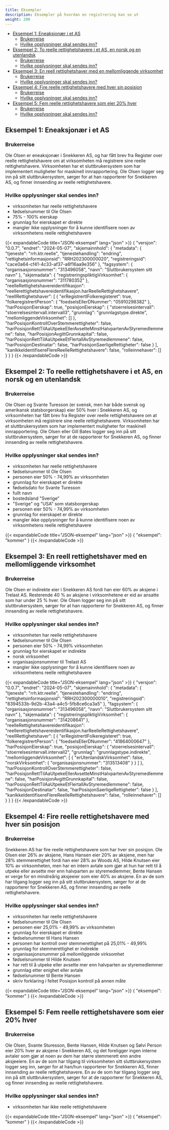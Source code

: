 ```yaml
---
title: Eksempler
description: Eksempler på hvordan en registrering kan se ut
weight: 200
---
```


<!-- TOC -->
  * [Eksempel 1: Eneaksjonær i et AS](#eksempel-1-eneaksjonær-i-et-as)
    * [Brukerreise](#brukerreise)
    * [Hvilke opplysninger skal sendes inn?](#hvilke-opplysninger-skal-sendes-inn)
  * [Eksempel 2: To reelle rettighetshavere i et AS, en norsk og en utenlandsk](#eksempel-2-to-reelle-rettighetshavere-i-et-as-en-norsk-og-en-utenlandsk)
    * [Brukerreise](#brukerreise-1)
    * [Hvilke opplysninger skal sendes inn?](#hvilke-opplysninger-skal-sendes-inn-1)
  * [Eksempel 3: En reell rettighetshaver med en mellomliggende virksomhet](#eksempel-3-en-reell-rettighetshaver-med-en-mellomliggende-virksomhet)
    * [Brukerreise](#brukerreise-2)
    * [Hvilke opplysninger skal sendes inn?](#hvilke-opplysninger-skal-sendes-inn-2)
  * [Eksempel 4: Fire reelle rettighetshavere med hver sin posisjon](#eksempel-4-fire-reelle-rettighetshavere-med-hver-sin-posisjon)
    * [Brukerreise](#brukerreise-3)
    * [Hvilke opplysninger skal sendes inn?](#hvilke-opplysninger-skal-sendes-inn-3)
  * [Eksempel 5: Fem reelle rettighetshavere som eier 20% hver](#eksempel-5-fem-reelle-rettighetshavere-som-eier-20-hver)
    * [Brukerreise](#brukerreise-4)
    * [Hvilke opplysninger skal sendes inn?](#hvilke-opplysninger-skal-sendes-inn-4)
<!-- TOC -->

## Eksempel 1: Eneaksjonær i et AS

### Brukerreise

Ole Olsen er eneaksjonær i Snekkeren AS, og har fått brev fra Register over reelle rettighetshavere om at virksomheten 
må registrere sine reelle rettighetshavere. Virksomheten har et sluttbrukersystem som har implementert muligheter for 
maskinell innrapportering. Ole Olsen logger seg inn på sitt sluttbrukersystem, sørger for at han rapporterer for 
Snekkeren AS, og finner innsending av reelle rettighetshavere.

### Hvilke opplysninger skal sendes inn?

* virksomheten har reelle rettighetshavere
* fødselsnummer til Ole Olsen
* 75% - 100% eierskap
* grunnlag for eierskapet er direkte
* mangler ikke opplysninger for å kunne identifisere noen av virksomhetens reelle rettighetshavere

{{< expandableCode title="JSON-eksempel" lang="json" >}}
{
  "versjon": "0.0.7",
  "endret": "2024-05-07",
  "skjemainnhold": {
    "metadata": {
      "tjeneste": "rrh.ktr.reelle",
      "tjenestehandling": "endring",
      "rettighetsinformasjonsid": "RRH202300000020",
      "registreringsid": "cace0a64-cf41-4c33-af37-a6f16aa9e356"
    },
    "fagsystem": {
      "organisasjonsnummer": "313496058",
      "navn": "Sluttbrukersystem sitt navn"
    },
    "skjemadata": {
      "registreringspliktigVirksomhet": {
        "organisasjonsnummer": "311780352"
      },
      "reelleRettighetshavereidentifikasjon": "reellerettighetshavereidentifikasjon.harReelleRettighetshavere",
      "reellRettighetshaver": [
        {
          "erRegistrertIFolkeregisteret": true,
          "folkeregistrertPerson": {
            "foedselsEllerDNummer": "05910298382"
          },
          "harPosisjonEierskap": true,
          "posisjonEierskap": {
            "stoerrelsesintervall": "stoerrelsesintervall.intervall3",
            "grunnlag": "grunnlagstype.direkte",
            "mellomliggendeVirksomhet": []
          },
          "harPosisjonKontrollOverStemmerettigheter": false,
          "harPosisjonRettTilAaUtpekeEllerAvsetteMinstHalvpartenAvStyremedlemmene": false,
          "harPosisjonAvgittGrunnkapital": false,
          "harPosisjonRettTilAaUtpekeEtFlertallAvStyremedlemmene": false,
          "harPosisjonDestinatar": false,
          "harPosisjonSaerligeRettigheter": false
        }
      ],
      "kanIkkeIdentifisereFlereReelleRettighetshavere": false,
      "rolleinnehaver": []
    }
  }
}
{{< /expandableCode >}}

## Eksempel 2: To reelle rettighetshavere i et AS, en norsk og en utenlandsk

### Brukerreise
Ole Olsen og Svante Turesson (er svensk, men har både svensk og amerikansk statsborgerskap) eier 50% hver i 
Snekkeren AS, og virksomheten har fått brev fra Register over reelle rettighetshavere om at virksomheten må registrere 
sine reelle rettighetshavere. Virksomheten har et sluttbrukersystem som har implementert muligheter for maskinell 
innrapportering. Ole Olsen eller Gill Bates logger seg inn på sitt sluttbrukersystem, sørger for at de rapporterer 
for Snekkeren AS, og finner innsending av reelle rettighetshavere.

### Hvilke opplysninger skal sendes inn?

* virksomheten har reelle rettighetshavere
* fødselsnummer til Ole Olsen
* personen eier 50% - 74,99% av virksomheten
* grunnlag for eierskapet er direkte
* fødselsdato for Svante Turesson
* fullt navn
* bostedsland "Sverige"
* "Sverige" og "USA" som statsborgerskap
* personen eier 50% - 74,99% av virksomheten
* grunnlag for eierskapet er direkte
* mangler ikke opplysninger for å kunne identifisere noen av virksomhetens reelle rettighetshavere

{{< expandableCode title="JSON-eksempel" lang="json" >}}
{
    "eksempel": "kommer"
}
{{< /expandableCode >}}

## Eksempel 3: En reell rettighetshaver med en mellomliggende virksomhet

### Brukerreise
Ole Olsen er indirekte eier i Snekkeren AS fordi han eier 60% av aksjene i Trelast AS. Resterende 40 % av aksjene i 
virksomhetene er eid av ansatte som har under 25 % hver. Ole Olsen logger seg inn på sitt sluttbrukersystem, sørger for 
at han rapporterer for Snekkeren AS, og finner innsending av reelle rettighetshavere.


### Hvilke opplysninger skal sendes inn?

* virksomheten har reelle rettighetshavere
* fødselsnummer til Ole Olsen
* personen eier 50% - 74,99% virksomheten
* grunnlag for eierskapet er indirekte
* norsk virksomhet
* organisasjonsnummer til Trelast AS
* mangler ikke opplysninger for å kunne identifisere noen av virksomhetens reelle rettighetshavere

{{< expandableCode title="JSON-eksempel" lang="json" >}}
{
  "versjon": "0.0.7",
  "endret": "2024-05-07",
  "skjemainnhold": {
    "metadata": {
      "tjeneste": "rrh.ktr.reelle",
      "tjenestehandling": "endring",
      "rettighetsinformasjonsid": "RRH202300000010",
      "registreringsid": "8394533b-9d2b-43a4-a4c5-5fb8ce6ca3a5"
    },
    "fagsystem": {
      "organisasjonsnummer": "313496058",
      "navn": "Sluttbrukersystem sitt navn"
    },
    "skjemadata": {
      "registreringspliktigVirksomhet": {
        "organisasjonsnummer": "314208641"
      },
      "reelleRettighetshavereidentifikasjon": "reellerettighetshavereidentifikasjon.harReelleRettighetshavere",
      "reellRettighetshaver": [
        {
          "erRegistrertIFolkeregisteret": true,
          "folkeregistrertPerson": {
            "foedselsEllerDNummer": "41864000647"
          },
          "harPosisjonEierskap": true,
          "posisjonEierskap": {
            "stoerrelsesintervall": "stoerrelsesintervall.intervall2",
            "grunnlag": "grunnlagstype.indirekte",
            "mellomliggendeVirksomhet": [
              {
                "erUtenlandskVirksomhet": false,
                "norskVirksomhet": {
                  "organisasjonsnummer": "313513408"
                }
              }
            ]
          },
          "harPosisjonKontrollOverStemmerettigheter": false,
          "harPosisjonRettTilAaUtpekeEllerAvsetteMinstHalvpartenAvStyremedlemmene": false,
          "harPosisjonAvgittGrunnkapital": false,
          "harPosisjonRettTilAaUtpekeEtFlertallAvStyremedlemmene": false,
          "harPosisjonDestinatar": false,
          "harPosisjonSaerligeRettigheter": false
        }
      ],
      "kanIkkeIdentifisereFlereReelleRettighetshavere": false,
      "rolleinnehaver": []
    }
  }
}
{{< /expandableCode >}}


## Eksempel 4: Fire reelle rettighetshavere med hver sin posisjon

### Brukerreise
Snekkeren AS har fire reelle rettighetshavere som har hver sin posisjon. Ole Olsen eier 26% av aksjene, Hans Hansen 
eier 20% av aksjene, men har 28% stemmerettighet fordi han eier 28% av Woods AS, Hilde Knutsen eier 10% av 
virksomheten, men har en intern avtale som gjør at hun har rett til å utpeke eller avsette mer enn halvparten av 
styremedlemmer, Bente Hansen er verge for en mindreårig aksjeeier som eier 40% av aksjene. En av de som har tilgang 
logger seg inn på sitt sluttbrukersystem, sørger for at de rapporterer for Snekkeren AS, og finner innsending av reelle 
rettighetshavere.

### Hvilke opplysninger skal sendes inn?

* virksomheten har reelle rettighetshavere
* fødselsnummer til Ole Olsen
* personen eier 25,01% - 49,99% av virksomheten
* grunnlag for eierskapet er direkte
* fødselsnummer til Hans Hansen
* personen har kontroll over stemmerettighet på 25,01% - 49,99%
* grunnlag for stemmerettighet er indirekte
* organisasjonsnummer på mellomliggende virksomhet
* fødselsnummer til Hilde Knutsen
* har rett til å utpeke eller avsette mer enn halvparten av styremedlemmer
* grunnlag etter enighet eller avtale
* fødselsnummer til Bente Hansen
* skriv forklaring i feltet Posisjon kontroll på annen måte

{{< expandableCode title="JSON-eksempel" lang="json" >}}
{
    "eksempel": "kommer"
}
{{< /expandableCode >}}


## Eksempel 5: Fem reelle rettighetshavere som eier 20% hver
### Brukerreise
Ole Olsen, Svante Sturesson, Bente Hansen, Hilde Knutsen og Sølvi Person eier 20% hver av aksjene i Snekkeren AS, og 
det foreligger ingen interne avtaler som gjør at noen av dem har større stemmerett enn andre aksjeeiere. En av de som 
har tilgang til virksomheten sitt sluttbrukersystem logger seg inn, sørger for at han/hun rapporterer for Snekkeren AS, 
finner innsending av reelle rettighetshavere. En av de som har tilgang logger seg inn på sitt sluttbrukersystem, sørger 
for at de rapporterer for Snekkeren AS, og finner innsending av reelle rettighetshavere.

### Hvilke opplysninger skal sendes inn?
* virksomheten har ikke reelle rettighetshavere

{{< expandableCode title="JSON-eksempel" lang="json" >}}
{
    "eksempel": "kommer"
}
{{< /expandableCode >}}